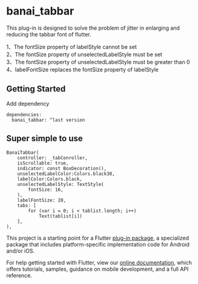 # banai_tabbar
This plug-in is designed to solve the problem of jitter in enlarging and reducing the tabbar font of flutter.

1、The fontSize property of labelStyle cannot be set  
2、The fontSize property of unselectedLabelStyle must be set  
3、The fontSize property of unselectedLabelStyle must be greater than 0  
4、labelFontSize replaces the fontSize property of labelStyle

## Getting Started
Add dependency
```
dependencies:
  banai_tabbar: ^last version
```

## Super simple to use
```
BanaiTabbar(
	controller: _tabConroller,
	isScrollable: true,
	indicator: const BoxDecoration(),
	unselectedLabelColor:Colors.black38,
	labelColor:Colors.black,
	unselectedLabelStyle: TextStyle(
		fontSize: 16,
	),
	labelFontSize: 20,
	tabs: [
		for (var i = 0; i < tablist.length; i++) 
			Text(tablist[i])
	],
),
```

This project is a starting point for a Flutter
[plug-in package](https://flutter.dev/developing-packages/),
a specialized package that includes platform-specific implementation code for
Android and/or iOS.

For help getting started with Flutter, view our
[online documentation](https://flutter.dev/docs), which offers tutorials,
samples, guidance on mobile development, and a full API reference.

